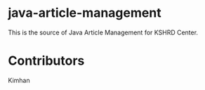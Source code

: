 # java-article-management
This is the source of Java Article Management for KSHRD Center. 
# Contributors
Kimhan
